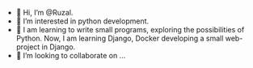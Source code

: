 - 👋 Hi, I’m @Ruzal.
- 👀 I’m interested in python development.
- 🌱 I am learning to write small programs, exploring the possibilities of Python. Now, I am learning Django, Docker developing a small web-project in Django.
- 💞️ I’m looking to collaborate on ...

<!---
Ruzal/Ruzal is a ✨ special ✨ repository because its `README.md` (this file) appears on your GitHub profile
You can click the Preview link to take a look at your changes.
--->
